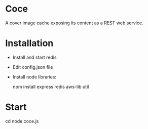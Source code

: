 # Coce

A cover image cache exposing its content as a REST web service.


# Installation

* Install and start redis

* Edit config.json file

* Install node libraries:
  
  npm install express redis aws-lib util

# Start

  cd <Coce HOME>
  node coce.js

